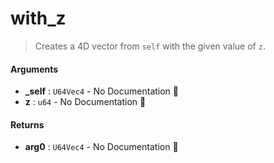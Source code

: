 # with\_z

>  Creates a 4D vector from `self` with the given value of `z`.

#### Arguments

- **\_self** : `U64Vec4` \- No Documentation 🚧
- **z** : `u64` \- No Documentation 🚧

#### Returns

- **arg0** : `U64Vec4` \- No Documentation 🚧